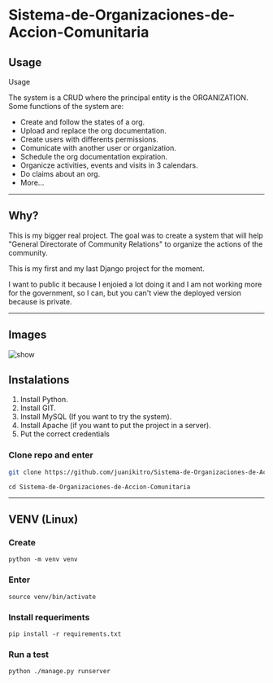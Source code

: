 # Sistema-de-Organizaciones-de-Accion-Comunitaria

## Usage

Usage

The system is a CRUD where the principal entity is the ORGANIZATION.
Some functions of the system are:
- Create and follow the states of a org.
- Upload and replace the org documentation.
- Create users with differents permissions.
- Comunicate with another user or organization.
- Schedule the org documentation expiration.
- Organicze activities, events and visits in 3 calendars.
- Do claims about an org.
- More...

---

## Why?

This is my bigger real project. The goal was to create a system that will help "General Directorate of Community Relations" to organize the actions of the community.

This is my first and my last Django project for the moment.

I want to public it because I enjoied a lot doing it and I am not working more for the government, so I can, but you can't view the deployed version because is private.

---

## Images

![show](https://myoctocat.com/assets/images/base-octocat.svg)

## Instalations

1. Install Python.
2. Install GIT.
3. Install MySQL (If you want to try the system). 
4. Install Apache (if you want to put the project in a server).
5. Put the correct credentials

### Clone repo and enter

```bash
git clone https://github.com/juanikitro/Sistema-de-Organizaciones-de-Accion-Comunitaria.git
```

```
cd Sistema-de-Organizaciones-de-Accion-Comunitaria
```

---

## VENV (Linux)

### Create

```
python -m venv venv 
```

### Enter

```
source venv/bin/activate
```

### Install requeriments

```
pip install -r requirements.txt
```

### Run a test 

```
python ./manage.py runserver
```
